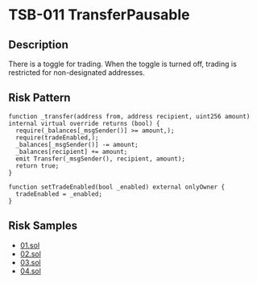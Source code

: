 
# TSB-011 TransferPausable
## Description

There is a toggle for trading. When the toggle is turned off, trading is restricted for non-designated addresses.

## Risk Pattern

```solidity
function _transfer(address from, address recipient, uint256 amount) internal virtual override returns (bool) {
  require(_balances[_msgSender()] >= amount,);
  require(tradeEnabled,);
  _balances[_msgSender()] -= amount;
  _balances[recipient] += amount;
  emit Transfer(_msgSender(), recipient, amount);
  return true;
}
 
function setTradeEnabled(bool _enabled) external onlyOwner {
  tradeEnabled = _enabled;
}
```

## Risk Samples
 
- [01.sol](https://github.com/cryptousersecurity/token-security-benchmark/blob/main/src/TSB-011/samples/01.sol) 
- [02.sol](https://github.com/cryptousersecurity/token-security-benchmark/blob/main/src/TSB-011/samples/02.sol) 
- [03.sol](https://github.com/cryptousersecurity/token-security-benchmark/blob/main/src/TSB-011/samples/03.sol) 
- [04.sol](https://github.com/cryptousersecurity/token-security-benchmark/blob/main/src/TSB-011/samples/04.sol)
